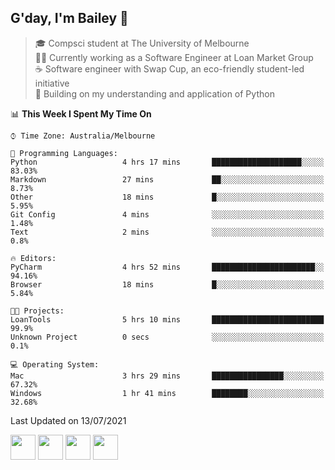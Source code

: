 ## G'day, I'm Bailey 👋

> 🎓 Compsci student at The University of Melbourne <br>
> 👨‍💻 Currently working as a Software Engineer at Loan Market Group <br>
> ☕️ Software engineer with Swap Cup, an eco-friendly student-led initiative <br>
> 🌱 Building on my understanding and application of Python

<!--START_SECTION:waka-->
📊 **This Week I Spent My Time On** 

```text
⌚︎ Time Zone: Australia/Melbourne

💬 Programming Languages: 
Python                   4 hrs 17 mins       ████████████████████░░░░░   83.03% 
Markdown                 27 mins             ██░░░░░░░░░░░░░░░░░░░░░░░   8.73% 
Other                    18 mins             █░░░░░░░░░░░░░░░░░░░░░░░░   5.95% 
Git Config               4 mins              ░░░░░░░░░░░░░░░░░░░░░░░░░   1.48% 
Text                     2 mins              ░░░░░░░░░░░░░░░░░░░░░░░░░   0.8%

🔥 Editors: 
PyCharm                  4 hrs 52 mins       ███████████████████████░░   94.16% 
Browser                  18 mins             █░░░░░░░░░░░░░░░░░░░░░░░░   5.84%

🐱‍💻 Projects: 
LoanTools                5 hrs 10 mins       █████████████████████████   99.9% 
Unknown Project          0 secs              ░░░░░░░░░░░░░░░░░░░░░░░░░   0.1%

💻 Operating System: 
Mac                      3 hrs 29 mins       ████████████████░░░░░░░░░   67.32% 
Windows                  1 hr 41 mins        ████████░░░░░░░░░░░░░░░░░   32.68%

```


 Last Updated on 13/07/2021
<!--END_SECTION:waka-->

[<img height="40px" src="https://img.icons8.com/ios-filled/2x/linkedin.png">](https://linkedin.com/in/baileybutler1)
[<img height="40px" src="https://img.icons8.com/ios-filled/2x/github.png">](https://github.com/baely)
[<img height="40px" src="https://img.icons8.com/ios-filled/2x/salesforce.png">](https://trailblazer.me/id/baileybutler)
[<img height="40px" src="https://img.icons8.com/ios-filled/2x/instagram.png">](https://instagram.com/bae1y)

